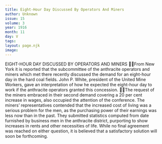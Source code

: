 ```yaml
---
title: Eight-Hour Day Discussed By Operators And Miners
author: Unknown
issue: 15
volume: 3
year: 1916
month: 11
day: V
tags:
layout: page.njk
image:
---
```

EIGHT-HOUR DAY DISCUSSED BY OPERATORS AND MINERS From New York it is reported that the subcommittee of the anthracite operators and miners which met there recently discussed the demand for an eight-hour day in the hard coal fields. John P. White, president of the United Mine Workers, gave an interpretation of how he expected the eight-hour day to work if the anthracite operators granted this concession. The request of the miners embraced in their second demand covering a 20 per cent increase in wages, also occupied the attention of the conference. The miners’ representatives contended that the increased cost of living was a serious problem for the men, as the purchasing power of their earnings was less now than in the past. They submitted statistics computed from date furnished by business men in the anthracite district, purporting to show increases in rents and other necessities of life. While no final agreement was reached on either question, it is believed that a satisfactory solution will soon be forthcoming. 
